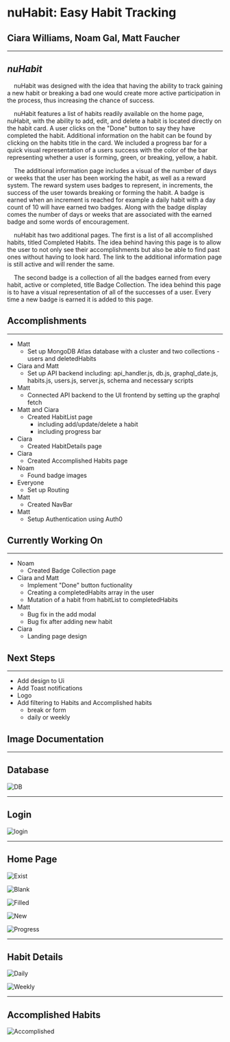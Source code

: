 # **nuHabit**: Easy Habit Tracking

## Ciara Williams, Noam Gal, Matt Faucher

---

## ***nuHabit***

&nbsp;&nbsp;&nbsp;&nbsp;nuHabit was designed with the idea that having the ability to track gaining a new habit or breaking a bad one would create more active participation in the process, thus increasing the chance of success.

&nbsp;&nbsp;&nbsp;&nbsp;nuHabit features a list of habits readily available on the home page, nuHabit, with the ability to add, edit, and delete a habit is located directly on the habit card. A user clicks on the "Done" button to say they have completed the habit. Additional information on the habit can be found by clicking on the habits title in the card. We included a progress bar for a quick visual representation of a users success with the color of the bar representing whether a user is forming, green, or breaking, yellow, a habit.

&nbsp;&nbsp;&nbsp;&nbsp;The additional information page includes a visual of the number of days or weeks that the user has been working the habit, as well as a reward system. The reward system uses badges to represent, in increments, the success of the user towards breaking or forming the habit. A badge is earned when an increment is reached for example a daily habit with a day count of 10 will have earned two badges. Along with the badge display comes the number of days or weeks that are associated with the earned badge and some words of encouragement.

&nbsp;&nbsp;&nbsp;&nbsp;nuHabit has two additional pages. The first is a list of all accomplished habits, titled Completed Habits. The idea behind having this page is to allow the user to not only see their accomplishments but also be able to find past ones without having to look hard. The link to the additional information page is still active and will render the same.

&nbsp;&nbsp;&nbsp;&nbsp;The second badge is a collection of all the badges earned from every habit, active or completed, title Badge Collection. The idea behind this page is to have a visual representation of all of the successes of a user. Every time a new badge is earned it is added to this page.

## **Accomplishments**

---

- Matt
  - Set up MongoDB Atlas database with a cluster and two collections - users and deletedHabits
- Ciara and Matt
  - Set up API backend including: api_handler.js, db.js, graphql_date.js, habits.js, users.js, server.js, schema and necessary scripts
- Matt
  - Connected API backend to the UI frontend by setting up the graphql fetch
- Matt and Ciara
  - Created HabitList page
    - including add/update/delete a habit
    - including progress bar
- Ciara
  - Created HabitDetails page
- Ciara
  - Created Accomplished Habits page
- Noam
  - Found badge images
- Everyone
  - Set up Routing
- Matt
  - Created NavBar
- Matt
  - Setup Authentication using Auth0

## **Currently Working On**

---

- Noam
  - Created Badge Collection page
- Ciara and Matt
  - Implement "Done" button fuctionality
  - Creating a completedHabits array in the user
  - Mutation of a habit from habitList to completedHabits
- Matt
  - Bug fix in the add modal
  - Bug fix after adding new habit
- Ciara
  - Landing page design

## **Next Steps**

---

- Add design to Ui
- Add Toast notifications
- Logo
- Add filtering to Habits and Accomplished habits
  - break or form
  - daily or weekly

## **Image Documentation**

---

## Database

![DB](/readme-images/DB.png)

---

## Login

![login](/readme-images/Login.png)

---

## Home Page

![Exist](/readme-images/Existing.png)

![Blank](/readme-images/BlankModal.png)

![Filled](/readme-images/FilledModal.png)

![New](/readme-images/NewHabitAdded.png)

![Progress](/readme-images/ProgressBarDifference.png)

---

## Habit Details

![Daily](/readme-images/DailyDetails.png)

![Weekly](/readme-images/WeeklyDetails.png)

---

## Accomplished Habits

![Accomplished](/readme-images/NoAccomplishedHabits.png)

